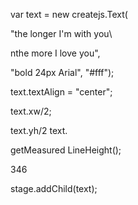 var text = new createjs.Text(

"the longer I'm with you\

nthe more I love you",

"bold 24px Arial", "#fff");

text.textAlign = "center";

text.xw/2;

text.yh/2 text.

getMeasured LineHeight();

346

stage.addChild(text);
